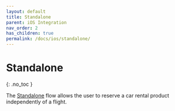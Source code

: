 ```yaml
---
layout: default
title: Standalone
parent: iOS Integration
nav_order: 2
has_children: true
permalink: /docs/ios/standalone/
---
```


# Standalone

{: .no_toc }

The <a href="/docs/style-guide/user-flow#standalone-flow">Standalone</a> flow allows the user to reserve a car rental product independently of a flight.

